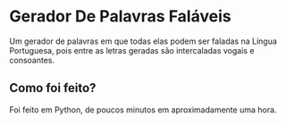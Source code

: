 # Gerador De Palavras Faláveis

Um gerador de palavras em que todas elas podem ser faladas na Língua Portuguesa, pois entre as letras geradas são intercaladas vogais e consoantes.

## Como foi feito?

Foi feito em Python, de poucos minutos em aproximadamente uma hora.
